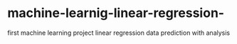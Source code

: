 # machine-learnig-linear-regression-
first machine learning project linear regression data prediction with analysis
